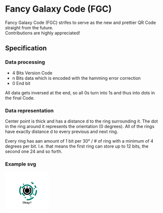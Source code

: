 # Fancy Galaxy Code (FGC)
Fancy Galaxy Code (FGC) strifes to serve as the new and prettier QR Code straight from the future.  
Contributions are highly appreciated!

## Specification

### Data processing
- 4 Bits Version Code
- n Bits data which is encoded with the hamming error correction
- 0 End bit

All data gets inversed at the end, so all 0s turn into 1s and thus into dots in the final Code.


### Data representation
Center point is thick and has a distance d to the ring surrounding it.
The dot in the ring around it represents the orientation (0 degrees).
All of the rings have exactly distance d to every previous and next ring.

Every ring has aan amount of 1 bit per 30° / # of ring with a minimum of 4 degrees per bit.
I.e. that means the first ring can store up to 12 bits, the second one 24 and so forth.

### Example svg
![Alt text](./fgc.svg)
